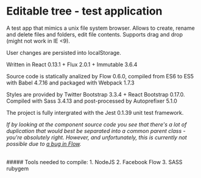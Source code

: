 # Editable tree - test application
A test app that mimics a unix file system browser.
Allows to create, rename and delete files and folders, edit file contents.
Supports drag and drop (might not work in IE <9).

User changes are persisted into localStorage.

Written in React 0.13.1 + Flux 2.0.1 + Immutable 3.6.4

Source code is statically analized by Flow 0.6.0, compiled from ES6 to ES5 with Babel 4.7.16 
and packaged with Webpack 1.7.3

Styles are provided by Twitter Bootstrap 3.3.4 + React Bootstrap 0.17.0.
Compiled with Sass 3.4.13 and post-processed by Autoprefixer 5.1.0

The project is fully intergrated with the Jest 0.1.39 unit test framework.

*If by looking at the component source code you see that there's a lot of duplication that would best be separated into 
a common parent class - you're absolutely right. However, and unfortunately, this is currently not possible due to 
[a bug in Flow](https://github.com/facebook/flow/issues/300).*

<br>
##### Tools needed to compile:
1. NodeJS
2. Facebook Flow
3. SASS rubygem